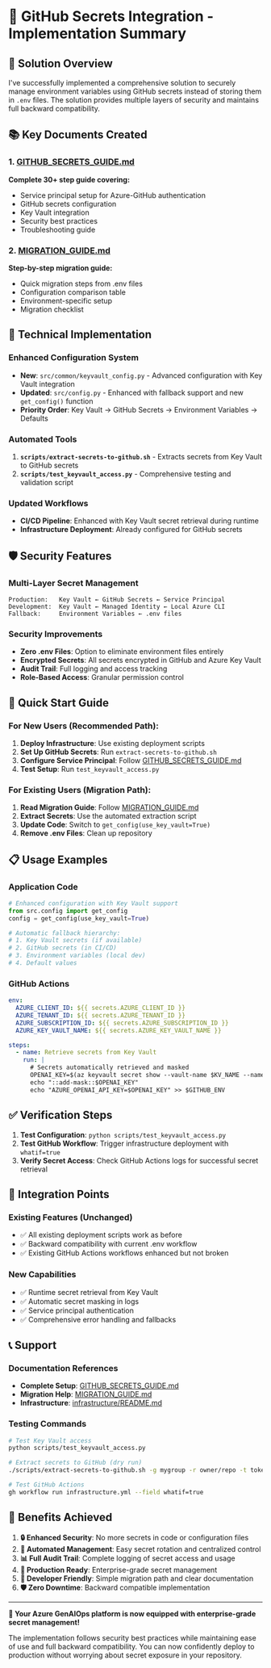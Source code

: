 # 🎉 GitHub Secrets Integration - Implementation Summary

## 🎯 Solution Overview

I've successfully implemented a comprehensive solution to securely manage environment variables using GitHub secrets instead of storing them in `.env` files. The solution provides multiple layers of security and maintains full backward compatibility.

## 📚 Key Documents Created

### 1. [GITHUB_SECRETS_GUIDE.md](GITHUB_SECRETS_GUIDE.md)
**Complete 30+ step guide covering:**
- Service principal setup for Azure-GitHub authentication
- GitHub secrets configuration
- Key Vault integration
- Security best practices
- Troubleshooting guide

### 2. [MIGRATION_GUIDE.md](MIGRATION_GUIDE.md)
**Step-by-step migration guide:**
- Quick migration steps from .env files
- Configuration comparison table
- Environment-specific setup
- Migration checklist

## 🔧 Technical Implementation

### Enhanced Configuration System
- **New**: `src/common/keyvault_config.py` - Advanced configuration with Key Vault integration
- **Updated**: `src/config.py` - Enhanced with fallback support and new `get_config()` function
- **Priority Order**: Key Vault → GitHub Secrets → Environment Variables → Defaults

### Automated Tools
1. **`scripts/extract-secrets-to-github.sh`** - Extracts secrets from Key Vault to GitHub secrets
2. **`scripts/test_keyvault_access.py`** - Comprehensive testing and validation script

### Updated Workflows
- **CI/CD Pipeline**: Enhanced with Key Vault secret retrieval during runtime
- **Infrastructure Deployment**: Already configured for GitHub secrets

## 🛡️ Security Features

### Multi-Layer Secret Management
```
Production:   Key Vault ← GitHub Secrets ← Service Principal
Development:  Key Vault ← Managed Identity ← Local Azure CLI
Fallback:     Environment Variables ← .env files
```

### Security Improvements
- **Zero .env Files**: Option to eliminate environment files entirely
- **Encrypted Secrets**: All secrets encrypted in GitHub and Azure Key Vault
- **Audit Trail**: Full logging and access tracking
- **Role-Based Access**: Granular permission control

## 🚀 Quick Start Guide

### For New Users (Recommended Path):
1. **Deploy Infrastructure**: Use existing deployment scripts
2. **Set Up GitHub Secrets**: Run `extract-secrets-to-github.sh`
3. **Configure Service Principal**: Follow [GITHUB_SECRETS_GUIDE.md](GITHUB_SECRETS_GUIDE.md)
4. **Test Setup**: Run `test_keyvault_access.py`

### For Existing Users (Migration Path):
1. **Read Migration Guide**: Follow [MIGRATION_GUIDE.md](MIGRATION_GUIDE.md)
2. **Extract Secrets**: Use the automated extraction script
3. **Update Code**: Switch to `get_config(use_key_vault=True)`
4. **Remove .env Files**: Clean up repository

## 📋 Usage Examples

### Application Code
```python
# Enhanced configuration with Key Vault support
from src.config import get_config
config = get_config(use_key_vault=True)

# Automatic fallback hierarchy:
# 1. Key Vault secrets (if available)
# 2. GitHub secrets (in CI/CD)
# 3. Environment variables (local dev)
# 4. Default values
```

### GitHub Actions
```yaml
env:
  AZURE_CLIENT_ID: ${{ secrets.AZURE_CLIENT_ID }}
  AZURE_TENANT_ID: ${{ secrets.AZURE_TENANT_ID }}
  AZURE_SUBSCRIPTION_ID: ${{ secrets.AZURE_SUBSCRIPTION_ID }}
  AZURE_KEY_VAULT_NAME: ${{ secrets.AZURE_KEY_VAULT_NAME }}

steps:
  - name: Retrieve secrets from Key Vault
    run: |
      # Secrets automatically retrieved and masked
      OPENAI_KEY=$(az keyvault secret show --vault-name $KV_NAME --name openai-api-key --query value -o tsv)
      echo "::add-mask::$OPENAI_KEY"
      echo "AZURE_OPENAI_API_KEY=$OPENAI_KEY" >> $GITHUB_ENV
```

## ✅ Verification Steps

1. **Test Configuration**: `python scripts/test_keyvault_access.py`
2. **Test GitHub Workflow**: Trigger infrastructure deployment with `whatif=true`
3. **Verify Secret Access**: Check GitHub Actions logs for successful secret retrieval

## 🔗 Integration Points

### Existing Features (Unchanged)
- ✅ All existing deployment scripts work as before
- ✅ Backward compatibility with current .env workflow
- ✅ Existing GitHub Actions workflows enhanced but not broken

### New Capabilities
- ✅ Runtime secret retrieval from Key Vault
- ✅ Automatic secret masking in logs
- ✅ Service principal authentication
- ✅ Comprehensive error handling and fallbacks

## 📞 Support

### Documentation References
- **Complete Setup**: [GITHUB_SECRETS_GUIDE.md](GITHUB_SECRETS_GUIDE.md)
- **Migration Help**: [MIGRATION_GUIDE.md](MIGRATION_GUIDE.md)
- **Infrastructure**: [infrastructure/README.md](infrastructure/README.md)

### Testing Commands
```bash
# Test Key Vault access
python scripts/test_keyvault_access.py

# Extract secrets to GitHub (dry run)
./scripts/extract-secrets-to-github.sh -g mygroup -r owner/repo -t token --dry-run

# Test GitHub Actions
gh workflow run infrastructure.yml --field whatif=true
```

## 🎊 Benefits Achieved

1. **🔒 Enhanced Security**: No more secrets in code or configuration files
2. **🔄 Automated Management**: Easy secret rotation and centralized control
3. **📊 Full Audit Trail**: Complete logging of secret access and usage
4. **🚀 Production Ready**: Enterprise-grade secret management
5. **🔧 Developer Friendly**: Simple migration path and clear documentation
6. **🛡️ Zero Downtime**: Backward compatible implementation

---

**🎉 Your Azure GenAIOps platform is now equipped with enterprise-grade secret management!**

The implementation follows security best practices while maintaining ease of use and full backward compatibility. You can now confidently deploy to production without worrying about secret exposure in your repository.